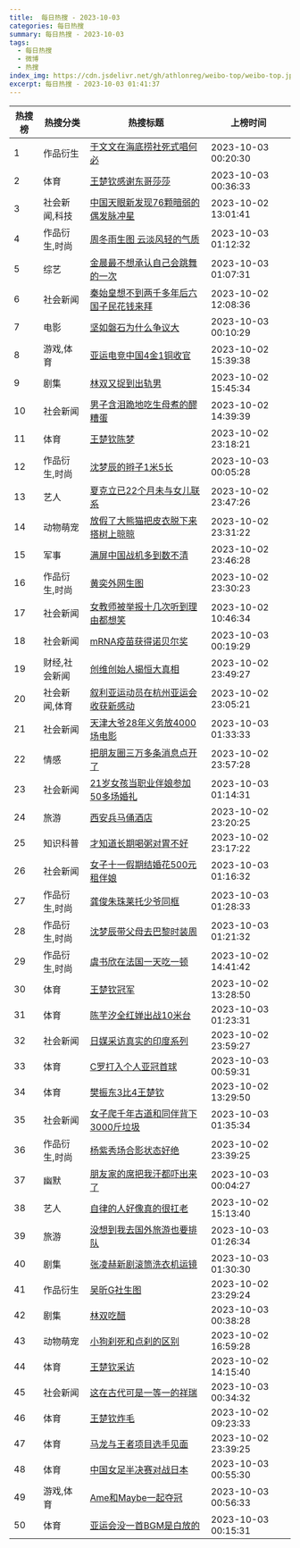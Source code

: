 ```yaml
---
title:  每日热搜 - 2023-10-03
categories: 每日热搜
summary: 每日热搜 - 2023-10-03
tags:
  - 每日热搜
  - 微博
  - 热搜
index_img: https://cdn.jsdelivr.net/gh/athlonreg/weibo-top/weibo-top.jpeg
excerpt: 每日热搜 - 2023-10-03 01:41:37
---
```


| 热搜榜 | 热搜分类 | 热搜标题 | 上榜时间 |
| --- | --- | --- | --- |
| 1 | 作品衍生 | [于文文在海底捞社死式唱何必](https://s.weibo.com/weibo%3Fq%3D%2523%E4%BA%8E%E6%96%87%E6%96%87%E5%9C%A8%E6%B5%B7%E5%BA%95%E6%8D%9E%E7%A4%BE%E6%AD%BB%E5%BC%8F%E5%94%B1%E4%BD%95%E5%BF%85%2523) | 2023-10-03 00:20:30 | 
| 2 | 体育 | [王楚钦感谢东哥莎莎](https://s.weibo.com/weibo%3Fq%3D%2523%E7%8E%8B%E6%A5%9A%E9%92%A6%E6%84%9F%E8%B0%A2%E4%B8%9C%E5%93%A5%E8%8E%8E%E8%8E%8E%2523) | 2023-10-03 00:36:33 | 
| 3 | 社会新闻,科技 | [中国天眼新发现76颗暗弱的偶发脉冲星](https://s.weibo.com/weibo%3Fq%3D%2523%E4%B8%AD%E5%9B%BD%E5%A4%A9%E7%9C%BC%E6%96%B0%E5%8F%91%E7%8E%B076%E9%A2%97%E6%9A%97%E5%BC%B1%E7%9A%84%E5%81%B6%E5%8F%91%E8%84%89%E5%86%B2%E6%98%9F%2523) | 2023-10-02 13:01:41 | 
| 4 | 作品衍生,时尚 | [周冬雨生图 云淡风轻的气质](https://s.weibo.com/weibo%3Fq%3D%2523%E5%91%A8%E5%86%AC%E9%9B%A8%E7%94%9F%E5%9B%BE%20%E4%BA%91%E6%B7%A1%E9%A3%8E%E8%BD%BB%E7%9A%84%E6%B0%94%E8%B4%A8%2523) | 2023-10-03 01:12:32 | 
| 5 | 综艺 | [金晨最不想承认自己会跳舞的一次](https://s.weibo.com/weibo%3Fq%3D%2523%E9%87%91%E6%99%A8%E6%9C%80%E4%B8%8D%E6%83%B3%E6%89%BF%E8%AE%A4%E8%87%AA%E5%B7%B1%E4%BC%9A%E8%B7%B3%E8%88%9E%E7%9A%84%E4%B8%80%E6%AC%A1%2523) | 2023-10-03 01:07:31 | 
| 6 | 社会新闻 | [秦始皇想不到两千多年后六国子民花钱来拜](https://s.weibo.com/weibo%3Fq%3D%2523%E7%A7%A6%E5%A7%8B%E7%9A%87%E6%83%B3%E4%B8%8D%E5%88%B0%E4%B8%A4%E5%8D%83%E5%A4%9A%E5%B9%B4%E5%90%8E%E5%85%AD%E5%9B%BD%E5%AD%90%E6%B0%91%E8%8A%B1%E9%92%B1%E6%9D%A5%E6%8B%9C%2523) | 2023-10-02 12:08:36 | 
| 7 | 电影 | [坚如磐石为什么争议大](https://s.weibo.com/weibo%3Fq%3D%2523%E5%9D%9A%E5%A6%82%E7%A3%90%E7%9F%B3%E4%B8%BA%E4%BB%80%E4%B9%88%E4%BA%89%E8%AE%AE%E5%A4%A7%2523) | 2023-10-03 00:10:29 | 
| 8 | 游戏,体育 | [亚运电竞中国4金1铜收官](https://s.weibo.com/weibo%3Fq%3D%2523%E4%BA%9A%E8%BF%90%E7%94%B5%E7%AB%9E%E4%B8%AD%E5%9B%BD4%E9%87%911%E9%93%9C%E6%94%B6%E5%AE%98%2523) | 2023-10-02 15:39:38 | 
| 9 | 剧集 | [林双又捉到出轨男](https://s.weibo.com/weibo%3Fq%3D%2523%E6%9E%97%E5%8F%8C%E5%8F%88%E6%8D%89%E5%88%B0%E5%87%BA%E8%BD%A8%E7%94%B7%2523) | 2023-10-02 15:45:34 | 
| 10 | 社会新闻 | [男子含泪跪地吃生母煮的醪糟蛋](https://s.weibo.com/weibo%3Fq%3D%2523%E7%94%B7%E5%AD%90%E5%90%AB%E6%B3%AA%E8%B7%AA%E5%9C%B0%E5%90%83%E7%94%9F%E6%AF%8D%E7%85%AE%E7%9A%84%E9%86%AA%E7%B3%9F%E8%9B%8B%2523) | 2023-10-02 14:39:39 | 
| 11 | 体育 | [王楚钦陈梦](https://s.weibo.com/weibo%3Fq%3D%2523%E7%8E%8B%E6%A5%9A%E9%92%A6%E9%99%88%E6%A2%A6%2523) | 2023-10-02 23:18:21 | 
| 12 | 作品衍生,时尚 | [沈梦辰的辫子1米5长](https://s.weibo.com/weibo%3Fq%3D%2523%E6%B2%88%E6%A2%A6%E8%BE%B0%E7%9A%84%E8%BE%AB%E5%AD%901%E7%B1%B35%E9%95%BF%2523) | 2023-10-03 00:05:28 | 
| 13 | 艺人 | [夏克立已22个月未与女儿联系](https://s.weibo.com/weibo%3Fq%3D%2523%E5%A4%8F%E5%85%8B%E7%AB%8B%E5%B7%B222%E4%B8%AA%E6%9C%88%E6%9C%AA%E4%B8%8E%E5%A5%B3%E5%84%BF%E8%81%94%E7%B3%BB%2523) | 2023-10-02 23:47:26 | 
| 14 | 动物萌宠 | [放假了大熊猫把皮衣脱下来搭树上晾晾](https://s.weibo.com/weibo%3Fq%3D%2523%E6%94%BE%E5%81%87%E4%BA%86%E5%A4%A7%E7%86%8A%E7%8C%AB%E6%8A%8A%E7%9A%AE%E8%A1%A3%E8%84%B1%E4%B8%8B%E6%9D%A5%E6%90%AD%E6%A0%91%E4%B8%8A%E6%99%BE%E6%99%BE%2523) | 2023-10-02 23:31:22 | 
| 15 | 军事 | [满屏中国战机多到数不清](https://s.weibo.com/weibo%3Fq%3D%2523%E6%BB%A1%E5%B1%8F%E4%B8%AD%E5%9B%BD%E6%88%98%E6%9C%BA%E5%A4%9A%E5%88%B0%E6%95%B0%E4%B8%8D%E6%B8%85%2523) | 2023-10-02 23:46:28 | 
| 16 | 作品衍生,时尚 | [黄奕外网生图](https://s.weibo.com/weibo%3Fq%3D%2523%E9%BB%84%E5%A5%95%E5%A4%96%E7%BD%91%E7%94%9F%E5%9B%BE%2523) | 2023-10-02 23:30:23 | 
| 17 | 社会新闻 | [女教师被举报十几次听到理由都想笑](https://s.weibo.com/weibo%3Fq%3D%2523%E5%A5%B3%E6%95%99%E5%B8%88%E8%A2%AB%E4%B8%BE%E6%8A%A5%E5%8D%81%E5%87%A0%E6%AC%A1%E5%90%AC%E5%88%B0%E7%90%86%E7%94%B1%E9%83%BD%E6%83%B3%E7%AC%91%2523) | 2023-10-02 10:46:34 | 
| 18 | 社会新闻 | [mRNA疫苗获得诺贝尔奖](https://s.weibo.com/weibo%3Fq%3D%2523mRNA%E7%96%AB%E8%8B%97%E8%8E%B7%E5%BE%97%E8%AF%BA%E8%B4%9D%E5%B0%94%E5%A5%96%2523) | 2023-10-03 00:19:29 | 
| 19 | 财经,社会新闻 | [创维创始人揭恒大真相](https://s.weibo.com/weibo%3Fq%3D%2523%E5%88%9B%E7%BB%B4%E5%88%9B%E5%A7%8B%E4%BA%BA%E6%8F%AD%E6%81%92%E5%A4%A7%E7%9C%9F%E7%9B%B8%2523) | 2023-10-02 23:49:27 | 
| 20 | 社会新闻,体育 | [叙利亚运动员在杭州亚运会收获新感动](https://s.weibo.com/weibo%3Fq%3D%2523%E5%8F%99%E5%88%A9%E4%BA%9A%E8%BF%90%E5%8A%A8%E5%91%98%E5%9C%A8%E6%9D%AD%E5%B7%9E%E4%BA%9A%E8%BF%90%E4%BC%9A%E6%94%B6%E8%8E%B7%E6%96%B0%E6%84%9F%E5%8A%A8%2523) | 2023-10-02 23:05:21 | 
| 21 | 社会新闻 | [天津大爷28年义务放4000场电影](https://s.weibo.com/weibo%3Fq%3D%2523%E5%A4%A9%E6%B4%A5%E5%A4%A7%E7%88%B728%E5%B9%B4%E4%B9%89%E5%8A%A1%E6%94%BE4000%E5%9C%BA%E7%94%B5%E5%BD%B1%2523) | 2023-10-03 01:33:33 | 
| 22 | 情感 | [把朋友圈三万多条消息点开了](https://s.weibo.com/weibo%3Fq%3D%2523%E6%8A%8A%E6%9C%8B%E5%8F%8B%E5%9C%88%E4%B8%89%E4%B8%87%E5%A4%9A%E6%9D%A1%E6%B6%88%E6%81%AF%E7%82%B9%E5%BC%80%E4%BA%86%2523) | 2023-10-02 23:57:28 | 
| 23 | 社会新闻 | [21岁女孩当职业伴娘参加50多场婚礼](https://s.weibo.com/weibo%3Fq%3D%252321%E5%B2%81%E5%A5%B3%E5%AD%A9%E5%BD%93%E8%81%8C%E4%B8%9A%E4%BC%B4%E5%A8%98%E5%8F%82%E5%8A%A050%E5%A4%9A%E5%9C%BA%E5%A9%9A%E7%A4%BC%2523) | 2023-10-03 01:14:31 | 
| 24 | 旅游 | [西安兵马俑酒店](https://s.weibo.com/weibo%3Fq%3D%2523%E8%A5%BF%E5%AE%89%E5%85%B5%E9%A9%AC%E4%BF%91%E9%85%92%E5%BA%97%2523) | 2023-10-02 23:20:25 | 
| 25 | 知识科普 | [才知道长期喝粥对胃不好](https://s.weibo.com/weibo%3Fq%3D%2523%E6%89%8D%E7%9F%A5%E9%81%93%E9%95%BF%E6%9C%9F%E5%96%9D%E7%B2%A5%E5%AF%B9%E8%83%83%E4%B8%8D%E5%A5%BD%2523) | 2023-10-02 23:17:22 | 
| 26 | 社会新闻 | [女子十一假期结婚花500元租伴娘](https://s.weibo.com/weibo%3Fq%3D%2523%E5%A5%B3%E5%AD%90%E5%8D%81%E4%B8%80%E5%81%87%E6%9C%9F%E7%BB%93%E5%A9%9A%E8%8A%B1500%E5%85%83%E7%A7%9F%E4%BC%B4%E5%A8%98%2523) | 2023-10-03 01:16:32 | 
| 27 | 作品衍生,时尚 | [龚俊朱珠莱托少爷同框](https://s.weibo.com/weibo%3Fq%3D%2523%E9%BE%9A%E4%BF%8A%E6%9C%B1%E7%8F%A0%E8%8E%B1%E6%89%98%E5%B0%91%E7%88%B7%E5%90%8C%E6%A1%86%2523) | 2023-10-03 01:28:33 | 
| 28 | 作品衍生,时尚 | [沈梦辰带父母去巴黎时装周](https://s.weibo.com/weibo%3Fq%3D%2523%E6%B2%88%E6%A2%A6%E8%BE%B0%E5%B8%A6%E7%88%B6%E6%AF%8D%E5%8E%BB%E5%B7%B4%E9%BB%8E%E6%97%B6%E8%A3%85%E5%91%A8%2523) | 2023-10-03 01:21:32 | 
| 29 | 作品衍生,时尚 | [虞书欣在法国一天吃一顿](https://s.weibo.com/weibo%3Fq%3D%2523%E8%99%9E%E4%B9%A6%E6%AC%A3%E5%9C%A8%E6%B3%95%E5%9B%BD%E4%B8%80%E5%A4%A9%E5%90%83%E4%B8%80%E9%A1%BF%2523) | 2023-10-02 14:41:42 | 
| 30 | 体育 | [王楚钦冠军](https://s.weibo.com/weibo%3Fq%3D%2523%E7%8E%8B%E6%A5%9A%E9%92%A6%E5%86%A0%E5%86%9B%2523) | 2023-10-02 13:28:50 | 
| 31 | 体育 | [陈芋汐全红婵出战10米台](https://s.weibo.com/weibo%3Fq%3D%2523%E9%99%88%E8%8A%8B%E6%B1%90%E5%85%A8%E7%BA%A2%E5%A9%B5%E5%87%BA%E6%88%9810%E7%B1%B3%E5%8F%B0%2523) | 2023-10-03 01:23:31 | 
| 32 | 社会新闻 | [日媒采访真实的印度系列](https://s.weibo.com/weibo%3Fq%3D%2523%E6%97%A5%E5%AA%92%E9%87%87%E8%AE%BF%E7%9C%9F%E5%AE%9E%E7%9A%84%E5%8D%B0%E5%BA%A6%E7%B3%BB%E5%88%97%2523) | 2023-10-02 23:59:27 | 
| 33 | 体育 | [C罗打入个人亚冠首球](https://s.weibo.com/weibo%3Fq%3D%2523C%E7%BD%97%E6%89%93%E5%85%A5%E4%B8%AA%E4%BA%BA%E4%BA%9A%E5%86%A0%E9%A6%96%E7%90%83%2523) | 2023-10-03 00:59:31 | 
| 34 | 体育 | [樊振东3比4王楚钦](https://s.weibo.com/weibo%3Fq%3D%2523%E6%A8%8A%E6%8C%AF%E4%B8%9C3%E6%AF%944%E7%8E%8B%E6%A5%9A%E9%92%A6%2523) | 2023-10-02 13:29:50 | 
| 35 | 社会新闻 | [女子爬千年古道和同伴背下3000斤垃圾](https://s.weibo.com/weibo%3Fq%3D%2523%E5%A5%B3%E5%AD%90%E7%88%AC%E5%8D%83%E5%B9%B4%E5%8F%A4%E9%81%93%E5%92%8C%E5%90%8C%E4%BC%B4%E8%83%8C%E4%B8%8B3000%E6%96%A4%E5%9E%83%E5%9C%BE%2523) | 2023-10-03 01:35:34 | 
| 36 | 作品衍生,时尚 | [杨紫秀场合影状态好绝](https://s.weibo.com/weibo%3Fq%3D%2523%E6%9D%A8%E7%B4%AB%E7%A7%80%E5%9C%BA%E5%90%88%E5%BD%B1%E7%8A%B6%E6%80%81%E5%A5%BD%E7%BB%9D%2523) | 2023-10-02 23:39:25 | 
| 37 | 幽默 | [朋友家的席把我汗都吓出来了](https://s.weibo.com/weibo%3Fq%3D%2523%E6%9C%8B%E5%8F%8B%E5%AE%B6%E7%9A%84%E5%B8%AD%E6%8A%8A%E6%88%91%E6%B1%97%E9%83%BD%E5%90%93%E5%87%BA%E6%9D%A5%E4%BA%86%2523) | 2023-10-03 00:04:27 | 
| 38 | 艺人 | [自律的人好像真的很扛老](https://s.weibo.com/weibo%3Fq%3D%2523%E8%87%AA%E5%BE%8B%E7%9A%84%E4%BA%BA%E5%A5%BD%E5%83%8F%E7%9C%9F%E7%9A%84%E5%BE%88%E6%89%9B%E8%80%81%2523) | 2023-10-02 15:13:40 | 
| 39 | 旅游 | [没想到我去国外旅游也要排队](https://s.weibo.com/weibo%3Fq%3D%2523%E6%B2%A1%E6%83%B3%E5%88%B0%E6%88%91%E5%8E%BB%E5%9B%BD%E5%A4%96%E6%97%85%E6%B8%B8%E4%B9%9F%E8%A6%81%E6%8E%92%E9%98%9F%2523) | 2023-10-03 01:26:34 | 
| 40 | 剧集 | [张凌赫新剧滚筒洗衣机运镜](https://s.weibo.com/weibo%3Fq%3D%2523%E5%BC%A0%E5%87%8C%E8%B5%AB%E6%96%B0%E5%89%A7%E6%BB%9A%E7%AD%92%E6%B4%97%E8%A1%A3%E6%9C%BA%E8%BF%90%E9%95%9C%2523) | 2023-10-03 01:30:30 | 
| 41 | 作品衍生 | [吴昕G社生图](https://s.weibo.com/weibo%3Fq%3D%2523%E5%90%B4%E6%98%95G%E7%A4%BE%E7%94%9F%E5%9B%BE%2523) | 2023-10-02 23:29:24 | 
| 42 | 剧集 | [林双吃醋](https://s.weibo.com/weibo%3Fq%3D%2523%E6%9E%97%E5%8F%8C%E5%90%83%E9%86%8B%2523) | 2023-10-03 00:38:28 | 
| 43 | 动物萌宠 | [小狗刹死和点刹的区别](https://s.weibo.com/weibo%3Fq%3D%2523%E5%B0%8F%E7%8B%97%E5%88%B9%E6%AD%BB%E5%92%8C%E7%82%B9%E5%88%B9%E7%9A%84%E5%8C%BA%E5%88%AB%2523) | 2023-10-02 16:59:28 | 
| 44 | 体育 | [王楚钦采访](https://s.weibo.com/weibo%3Fq%3D%2523%E7%8E%8B%E6%A5%9A%E9%92%A6%E9%87%87%E8%AE%BF%2523) | 2023-10-02 14:15:40 | 
| 45 | 社会新闻 | [这在古代可是一等一的祥瑞](https://s.weibo.com/weibo%3Fq%3D%2523%E8%BF%99%E5%9C%A8%E5%8F%A4%E4%BB%A3%E5%8F%AF%E6%98%AF%E4%B8%80%E7%AD%89%E4%B8%80%E7%9A%84%E7%A5%A5%E7%91%9E%2523) | 2023-10-03 00:34:32 | 
| 46 | 体育 | [王楚钦炸毛](https://s.weibo.com/weibo%3Fq%3D%2523%E7%8E%8B%E6%A5%9A%E9%92%A6%E7%82%B8%E6%AF%9B%2523) | 2023-10-02 09:23:33 | 
| 47 | 体育 | [马龙与王者项目选手见面](https://s.weibo.com/weibo%3Fq%3D%2523%E9%A9%AC%E9%BE%99%E4%B8%8E%E7%8E%8B%E8%80%85%E9%A1%B9%E7%9B%AE%E9%80%89%E6%89%8B%E8%A7%81%E9%9D%A2%2523) | 2023-10-02 23:39:25 | 
| 48 | 体育 | [中国女足半决赛对战日本](https://s.weibo.com/weibo%3Fq%3D%2523%E4%B8%AD%E5%9B%BD%E5%A5%B3%E8%B6%B3%E5%8D%8A%E5%86%B3%E8%B5%9B%E5%AF%B9%E6%88%98%E6%97%A5%E6%9C%AC%2523) | 2023-10-03 00:55:30 | 
| 49 | 游戏,体育 | [Ame和Maybe一起夺冠](https://s.weibo.com/weibo%3Fq%3D%2523Ame%E5%92%8CMaybe%E4%B8%80%E8%B5%B7%E5%A4%BA%E5%86%A0%2523) | 2023-10-03 00:56:33 | 
| 50 | 体育 | [亚运会没一首BGM是白放的](https://s.weibo.com/weibo%3Fq%3D%2523%E4%BA%9A%E8%BF%90%E4%BC%9A%E6%B2%A1%E4%B8%80%E9%A6%96BGM%E6%98%AF%E7%99%BD%E6%94%BE%E7%9A%84%2523) | 2023-10-03 00:15:31 | 

